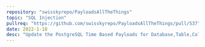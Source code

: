 ```yaml
---
repository: "swisskyrepo/PayloadsAllTheThings"
topic: "SQL Injection"
pullreq: "https://github.com/swisskyrepo/PayloadsAllTheThings/pull/537"
date: 2022-1-18
desc: "Update the PostgreSQL Time Based Payloads for Database,Table,Columns Extract"
---
```

